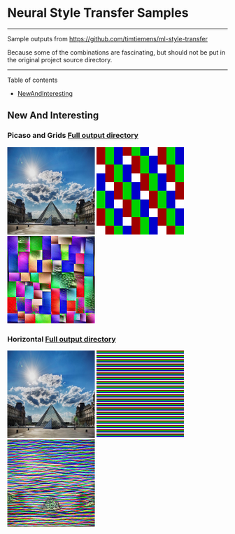 # Neural Style Transfer Samples

----

Sample outputs from https://github.com/timtiemens/ml-style-transfer

Because some of the combinations are fascinating,
but should not be put in the original project source directory.

----

Table of contents

 * [NewAndInteresting](#newandinteresting)


## New And Interesting

### Picaso and Grids [Full output directory](samples/2023-03-13-picaso/)

<img title="content image" width="200px" height="200px"
     src="images/louvre_small.jpg" >
<img title="style image" width="200px" height="200px"
     src="images/grid400x400-offset-40x40.png" >
<img title="5000 epochs" width="200px" height="200px"
     src="samples/2023-03-13-picaso/image_05000.jpg" >


### Horizontal [Full output directory](samples/2023-03-11-horizontal/)

<img title="content image" width="200px" height="200px"
     src="images/louvre_small.jpg" >
<img title="style image" width="200px" height="200px"
     src="images/grid400x400-5x400.jpg" >
<img title="250 epochs" width="200px" height="200px"
     src="samples/2023-03-11-horizontal/image_00250.jpg" >


[mlstylestransfersource]:https://github.com/timtiemens/ml-style-transfer

